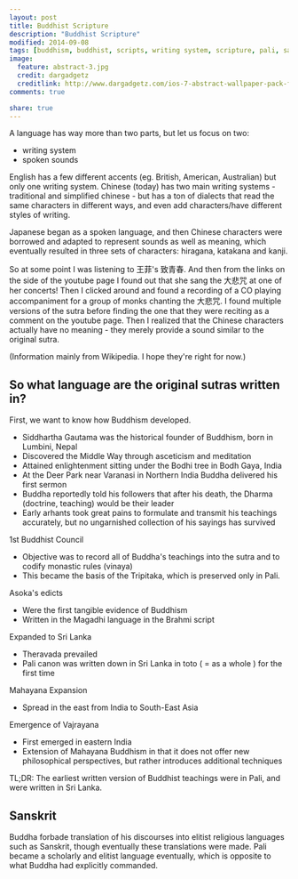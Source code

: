 ```yaml
---
layout: post
title: Buddhist Scripture
description: "Buddhist Scripture"
modified: 2014-09-08
tags: [buddhism, buddhist, scripts, writing system, scripture, pali, sanskrit, languages]
image:
  feature: abstract-3.jpg
  credit: dargadgetz
  creditlink: http://www.dargadgetz.com/ios-7-abstract-wallpaper-pack-for-iphone-5-and-ipod-touch-retina/
comments: true

share: true
---
```


A language has way more than two parts, but let us focus on two:
- writing system
- spoken sounds

English has a few different accents (eg. British, American, Australian) but only one writing system. Chinese (today) has two main writing systems - traditional and simplified chinese - but has a ton of dialects that read the same characters in different ways, and even add characters/have different styles of writing.

Japanese began as a spoken language, and then Chinese characters were borrowed and adapted to represent sounds as well as meaning, which eventually resulted in three sets of characters: hiragana, katakana and kanji.

So at some point I was listening to 王菲's 致青春. And then from the links on the side of the youtube page I found out that she sang the 大悲咒 at one of her concerts! Then I clicked around and found a recording of a CO playing accompaniment for a group of monks chanting the 大悲咒. I found multiple versions of the sutra before finding the one that they were reciting as a comment on the youtube page. Then I realized that the Chinese characters actually have no meaning - they merely provide a sound similar to the original sutra.

(Information mainly from Wikipedia. I hope they're right for now.)

## So what language are the original sutras written in?

First, we want to know how Buddhism developed.

- Siddhartha Gautama was the historical founder of Buddhism, born in Lumbini, Nepal
- Discovered the Middle Way through asceticism and meditation
- Attained enlightenment sitting under the Bodhi tree in Bodh Gaya, India
- At the Deer Park near Varanasi in Northern India Buddha delivered his first sermon
- Buddha reportedly told his followers that after his death, the Dharma (doctrine, teaching) would be their leader
- Early arhants took great pains to formulate and transmit his teachings accurately, but no ungarnished collection of his sayings has survived

1st Buddhist Council
- Objective was to record all of Buddha's teachings into the sutra and to codify monastic rules (vinaya)
- This became the basis of the Tripitaka, which is preserved only in Pali.

Asoka's edicts
- Were the first tangible evidence of Buddhism
- Written in the Magadhi language in the Brahmi script

Expanded to Sri Lanka
- Theravada prevailed
- Pali canon was written down in Sri Lanka in toto ( = as a whole ) for the first time

Mahayana Expansion
- Spread in the east from India to South-East Asia

Emergence of Vajrayana
- First emerged in eastern India
- Extension of Mahayana Buddhism in that it does not offer new philosophical perspectives, but rather introduces additional techniques

TL;DR: The earliest written version of Buddhist teachings were in Pali, and were written in Sri Lanka.

## Sanskrit

Buddha forbade translation of his discourses into elitist religious languages such as Sanskrit, though eventually these translations were made. Pali became a scholarly and elitist language eventually, which is opposite to what Buddha had explicitly commanded.


